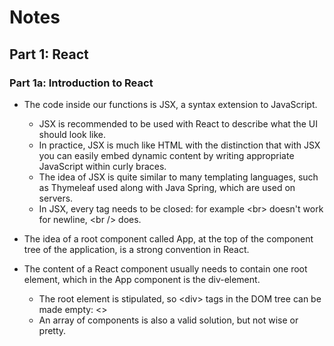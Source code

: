 # Notes

## Part 1: React
### Part 1a: Introduction to React

- The code inside our functions is JSX, a syntax extension to JavaScript.
  - JSX is recommended to be used with React to describe what the UI should look like.
  - In practice, JSX is much like HTML with the distinction that with JSX you can easily embed dynamic content by writing appropriate JavaScript within curly braces.
  - The idea of JSX is quite similar to many templating languages, such as Thymeleaf used along with Java Spring, which are used on servers.
  - In JSX, every tag needs to be closed: for example \<br> doesn't work for newline, \<br /> does.



- The idea of a root component called App, at the top of the component tree of the application, is a strong convention in React.
- The content of a React component usually needs to contain one root element, which in the App component is the div-element.
  - The root element is stipulated, so \<div> tags in the DOM tree can be made empty: <>
  - An array of components is also a valid solution, but not wise or pretty.
